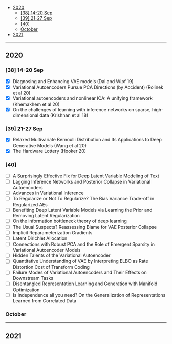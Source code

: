 - [2020](#2020)
  - [[38] 14-20 Sep](#38-14-20-sep)
  - [[39] 21-27 Sep](#39-21-27-sep)
  - [[40]](#40)
  - [October](#october)
- [2021](#2021)

---

## 2020

### [38] 14-20 Sep

- [x] Diagnosing and Enhancing VAE models (Dai and Wipf 19)
- [x] Variational Autoencoders Pursue PCA Directions (by Accident) (Rolinek et al 20)
- [x] Variational autoencoders and nonlinear ICA: A unifying framework (Khemakhem et al 20)
- [x] On the challenges of learning with inference networks on sparse, high-dimensional data (Krishnan et al 18)

### [39] 21-27 Sep

- [x] Relaxed Multivariate Bernoulli Distribution and Its Applications to Deep Generative Models (Wang et al 20)
- [x] The Hardware Lottery (Hooker 20)

### [40]
- [ ] A Surprisingly Effective Fix for Deep Latent Variable Modeling of Text
- [ ] Lagging Inference Networks and Posterior Collapse in Variational Autoencoders
- [ ] Advances in Variational Inference
- [ ] To Regularize or Not To Regularize? The Bias Variance Trade-off in Regularized AEs
- [ ] Benefiting Deep Latent Variable Models via Learning the Prior and Removing Latent Regularization
- [ ] On the information bottleneck theory of deep learning
- [ ] The Usual Suspects? Reassessing Blame for VAE Posterior Collapse
- [ ] Implicit Reparameterization Gradients
- [ ] Latent Dirichlet Allocation
- [ ] Connections with Robust PCA and the Role of Emergent Sparsity in Variational Autoencoder Models
- [ ] Hidden Talents of the Variational Autoencoder
- [ ] Quantitative Understanding of VAE by Interpreting ELBO as Rate Distortion Cost of Transform Coding
- [ ] Failure Modes of Variational Autoencoders and Their Effects on Downstream Tasks
- [ ] Disentangled Representation Learning and Generation with Manifold Optimization
- [ ] Is Independence all you need? On the Generalization of Representations Learned from Correlated Data

### October

---

## 2021
